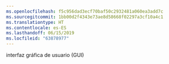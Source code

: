 ```yaml
---
ms.openlocfilehash: f5c956dad3ecf70baf50c2932481a060ea3add7c
ms.sourcegitcommit: 1bb00d2f4343e73ae8d58668f02297a3cf10a4c1
ms.translationtype: HT
ms.contentlocale: es-ES
ms.lasthandoff: 06/15/2019
ms.locfileid: "63878977"
---
```

interfaz gráfica de usuario (GUI)